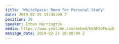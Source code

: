 ```yaml
---
title: 'WhiteSpace: Room for Personal Study'
date: 2019-02-25 15:35:00 Z
position: 30
speaker: Ethan Harrington
media: https://www.youtube.com/embed/HSGF5DFeap0
message_date: 2019-02-24 10:00:00 Z
---
```


